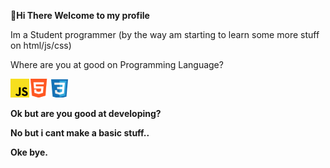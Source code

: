<b>👋Hi There Welcome to my profile</b>

<p>Im a Student programmer (by the way am  starting to learn some more stuff on html/js/css)<p/>

<p>Where are you at good on Programming Language?</p>
<b>
<img src="https://raw.githubusercontent.com/JcNoobLol/JcNoobLol/main/src/js.png"><img src="https://raw.githubusercontent.com/JcNoobLol/JcNoobLol/main/src/html.png">
<b><img src="https://raw.githubusercontent.com/JcNoobLol/JcNoobLol/main/src/css.png">

<p>Ok but are you good at developing?</p>
<p>No but i cant make a basic stuff..</p>

<b>Oke bye.</b>
